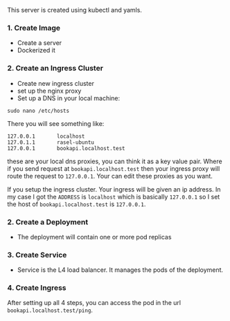 This server is created using kubectl and yamls.

### 1. Create Image
* Create a server
* Dockerized it

### 2. Create an Ingress Cluster
* Create new ingress cluster
* set up the nginx proxy
* Set up a DNS in your local machine:
```shell
sudo nano /etc/hosts
```
There you will see something like:
```shell
127.0.0.1       localhost
127.0.1.1       rasel-ubuntu
127.0.0.1       bookapi.localhost.test
```
these are your local dns proxies, you can think it as a key value pair. Where if you send request 
at `bookapi.localhost.test` then your ingress proxy will route the request to 
`127.0.0.1`. Your can edit these proxies as you want.<br>

If you setup the ingress cluster. Your ingress will be given an ip address. In my case I got the `ADDRESS` is `localhost` 
which is basically `127.0.0.1` so I set the host of `bookapi.localhost.test` is `127.0.0.1`.

### 2. Create a Deployment
* The deployment will contain one or more pod replicas

### 3. Create Service
* Service is the L4 load balancer. It manages the pods of the deployment.

### 4. Create Ingress

After setting up all 4 steps, you can access the pod in the url `bookapi.localhost.test/ping`.